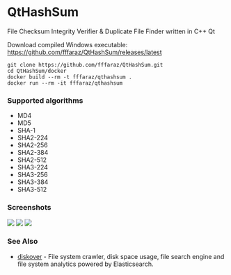 QtHashSum
=========

File Checksum Integrity Verifier & Duplicate File Finder written in C++ Qt

Download compiled Windows executable: https://github.com/fffaraz/QtHashSum/releases/latest

```
git clone https://github.com/fffaraz/QtHashSum.git
cd QtHashSum/docker
docker build --rm -t fffaraz/qthashsum .
docker run --rm -it fffaraz/qthashsum
```

### Supported algorithms

* MD4
* MD5
* SHA-1
* SHA2-224
* SHA2-256
* SHA2-384
* SHA2-512
* SHA3-224
* SHA3-256
* SHA3-384
* SHA3-512

### Screenshots

![](https://github.com/fffaraz/QtHashSum/raw/master/img/sc1.png)
![](https://github.com/fffaraz/QtHashSum/raw/master/img/sc2.png)
![](https://github.com/fffaraz/QtHashSum/raw/master/img/sc3.png)

### See Also

* [diskover](https://github.com/shirosaidev/diskover) - File system crawler, disk space usage, file search engine and file system analytics powered by Elasticsearch.
